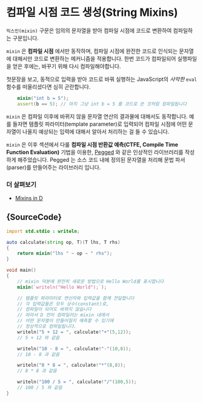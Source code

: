 # 컴파일 시점 코드 생성(String Mixins)

`믹스인(mixin)` 구문은 임의의 문자열을 받아 컴파일 시점에 코드로 변환하여 컴파일하는 구문입니다.

`mixin` 은 **컴파일 시점** 에서만 동작하며, 컴파일 시점에 완전한 코드로 인식되는 문자열에 대해서만 코드로 변환하는 메커니즘을 적용합니다. 한번 코드가 컴파일되어 실행파일을 얻은 후에는, 바꾸기 위해 다시 컴파일해야합니다.

첫문장을 보고, 동적으로 입력을 받아 코드로 바꿔 실행하는 JavaScript의 _사악한_ `eval` 함수를 떠올리셨다면 심히 곤란합니다.

```d
    mixin("int b = 5");
    assert(b == 5); // 마치 그냥 int b = 5 를 코드로 쓴 것처럼 컴파일됩니다
```

`mixin` 은 컴파일 이후에 바뀌지 않을 문자열 연산의 결과물에 대해서도 동작합니다. 예를 들자면 템플릿 파라미터(template parameter)로 입력되어 컴파일 시점에 어떤 문자열이 나올지 예상되는 입력에 대해서 알아서 처리하는 걸 들 수 있습니다.

`mixin` 은 이후 섹션에서 다룰 **컴파일 시점 반환값 예측(CTFE, Compile Time Function Evaluation)** 기법을 이용한, [Pegged](https://github.com/PhilippeSigaud/Pegged) 와 같은 인상적인 라이브러리를 작성하게 해주었습니다. Pegged 는 소스 코드 내에 정의된 문자열을 처리해 문법 파서(parser)를 만들어주는 라이브러리 입니다.

### 더 살펴보기

- [Mixins in D](https://dlang.org/spec/template-mixin.html)

## {SourceCode}

```d
import std.stdio : writeln;

auto calculate(string op, T)(T lhs, T rhs)
{
    return mixin("lhs " ~ op ~ " rhs");
}

void main()
{
    // mixin 덕분에 완전히 새로운 방법으로 Hello World를 표시합니다
    mixin(`writeln("Hello World");`);

    // 템플릿 파라미터로 연산자와 입력값을 함께 전달합니다
    // 각 입력값들은 모두 상수(constant)로,
    // 컴파일이 되어도 바뀌지 않습니다
    // 따라서 D 언어 컴파일러는 mixin 내에서
    // 어떤 문자열이 만들어질지 예측할 수 있기에
    // 정상적으로 컴파일됩니다.
    writeln("5 + 12 = ", calculate!"+"(5,12));
    // 5 + 12 와 같음

    writeln("10 - 8 = ", calculate!"-"(10,8));
    // 10 - 8 과 같음

    writeln("8 * 8 = ", calculate!"*"(8,8));
    // 8 * 8 과 같음

    writeln("100 / 5 = ", calculate!"/"(100,5));
    // 100 / 5 와 같음
}
```
